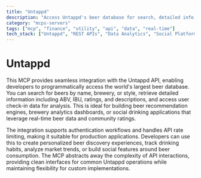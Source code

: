 ```yaml
---
title: "Untappd"
description: "Access Untappd's beer database for search, detailed info, and user check-ins via API integration."
category: "mcps-servers"
tags: ["mcp", "finance", "utility", "api", "data", "real-time"]
tech_stack: ["Untappd", "REST APIs", "Data Analytics", "Social Platforms", "Recommendation Systems"]
---
```


# Untappd

This MCP provides seamless integration with the Untappd API, enabling developers to programmatically access the world's largest beer database. You can search for beers by name, brewery, or style, retrieve detailed information including ABV, IBU, ratings, and descriptions, and access user check-in data for analysis. This is ideal for building beer recommendation engines, brewery analytics dashboards, or social drinking applications that leverage real-time beer data and community ratings.

The integration supports authentication workflows and handles API rate limiting, making it suitable for production applications. Developers can use this to create personalized beer discovery experiences, track drinking habits, analyze market trends, or build social features around beer consumption. The MCP abstracts away the complexity of API interactions, providing clean interfaces for common Untappd operations while maintaining flexibility for custom implementations.

